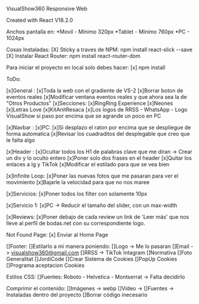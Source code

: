VisualShow360 Responsive Web

Created with React V18.2.0

Anchos pantalla en:
    *Movil - Mínimo 320px
    *Tablet - Mínimo 760px
    *PC - 1024px

Cosas Instaladas:
    [X] Sticky a traves de NPM:
        npm install react-slick --save
    [X] Instalar React Router:
        npm install react-router-dom
        

Para iniciar el proyecto en local solo debes hacer:
[x] npm install

ToDo:

[x]General :
    [x]Toda la web con el gradiente de VS-2
    [x]Borrar boton de eventos reales
    [x]Modificar ventana eventos reales y que ahora sea la de "Otros Productos"
        [x]Secciones: 
            [x]RingRing Experience
            [x]Neones
            [x]Letras Love
            [x]KitAnitResaca
    [x]Los logos de RRSS - WhatsApp - Logo VisualShow si paso por encima que se agrande un poco en PC

[x]Navbar :
    [x]PC:
        [x]Si desplazo el raton por encima que se despliegue de forma automatica
        [x]Revisar los cuadraditos del desplegable que creo que le falta algo

[x]Header :
    [x]Ocultar todos los H1 de palabras clave que me diran -> Crear un div y lo oculto entero
    [x]Poner solo dos frases en el header
    [x]Quitar los enlaces a Ig y TikTok
    [x]Modificar el estilado para que se vea bien

[x]Infinite Loop:
    [x]Poner las nuevas fotos que me pasaran para ver el movimiento
    [x]Bajarle la velocidad para que no nos maree

[x]Servicios:
    [x]Poner todos los filter con solamente 10px

[x]Servicio 1:
    [x]PC -> Reducir el tamaño del slider, con un max-width

[x]Reviews:
    [x]Poner debajo de cada review un link de 'Leer más' que nos lleve al perfil de bodas.net con su correspondiente logo.

Not Found Page:
 [x] Enviar al Home Page

[]Footer:
    []Estilarlo a mi manera poniendo:
        []Logo -> Me lo pasaran
        []Email -> visualshow360@gmail.com
        []RRSS -> TikTok Intagram
        []Normativa
        []Foto Generalitat
        []JordiCode
 []Crear Sistema de Cookies
    []PopUp Cookies
    []Programa aceptacion Cookies

Estilos CSS:
    []Fuentes: Roboto - Helvetica - Montserrat -> Falta decidirlo

Comprimir el contenido:
    []Imágenes -> webp
    []Vídeo -> 
    []Fuentes -> Instaladas dentro del proyecto
    []Borrar código inecesario

<!-- Products Page:
    [] Futuro

Payment Page:
    [] Futuro -->